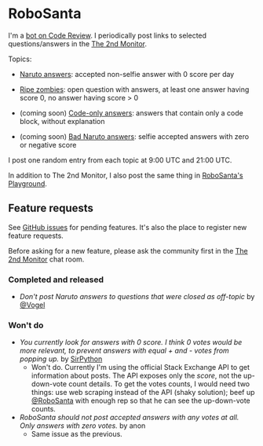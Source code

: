 RoboSanta
=========

I'm a [bot on Code Review][cr-user]. I periodically post links to selected questions/answers in the [The 2nd Monitor][the-2nd-monitor].

Topics:

- [Naruto answers][naruto]: accepted non-selfie answer with 0 score per day

- [Ripe zombies][ripe-zombie]: open question with answers, at least one answer having score 0, no answer having score > 0

- (coming soon) [Code-only answers][code-only-answers]: answers that contain only a code block, without explanation

- (coming soon) [Bad Naruto answers][bad-naruto]: selfie accepted answers with zero or negative score

I post one random entry from each topic at 9:00 UTC and 21:00 UTC.

In addition to The 2nd Monitor, I also post the same thing in [RoboSanta's Playground][playground].

Feature requests
----------------

See [GitHub issues][issues] for pending features. It's also the place to register new feature requests.

Before asking for a new feature, please ask the community first in the [The 2nd Monitor][the-2nd-monitor] chat room.

### Completed and released

- *Don't post Naruto answers to questions that were closed as off-topic* by [@Vogel](http://codereview.stackexchange.com/users/37660/vogel612)

### Won't do

- *You currently look for answers with 0 score. I think 0 votes would be more relevant, to prevent answers with equal + and - votes from popping up.* by [SirPython](http://codereview.stackexchange.com/users/59481/sirpython)
  + Won't do. Currently I'm using the official Stack Exchange API to get information about posts.
    The API exposes only the *score*, not the up-down-vote count details. To get the votes counts,
    I would need two things: use web scraping instead of the API (shaky solution);
    beef up [@RoboSanta](http://codereview.stackexchange.com/users/75639/robosanta) with enough rep
    so that he can see the up-down-vote counts.
- *RoboSanta should not post accepted answers with any votes at all.  Only answers with zero votes.* by anon
  + Same issue as the previous.

[the-2nd-monitor]: http://chat.stackexchange.com/rooms/8595/the-2nd-monitor
[playground]: http://chat.stackexchange.com/rooms/26245/robosantas-playground
[issues]: https://github.com/janosgyerik/robosanta/issues
[cr-user]: http://codereview.stackexchange.com/users/75639/robosanta
[naruto]: http://meta.codereview.stackexchange.com/a/4946/12390
[ripe-zombie]: http://meta.codereview.stackexchange.com/a/4970/12390
[code-only-answers]: http://meta.codereview.stackexchange.com/a/5659/12390
[bad-naruto]: http://meta.codereview.stackexchange.com/a/5660/12390
